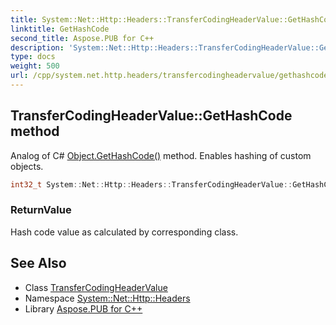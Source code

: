 ```yaml
---
title: System::Net::Http::Headers::TransferCodingHeaderValue::GetHashCode method
linktitle: GetHashCode
second_title: Aspose.PUB for C++
description: 'System::Net::Http::Headers::TransferCodingHeaderValue::GetHashCode method. Analog of C# Object.GetHashCode() method. Enables hashing of custom objects in C++.'
type: docs
weight: 500
url: /cpp/system.net.http.headers/transfercodingheadervalue/gethashcode/
---
```

## TransferCodingHeaderValue::GetHashCode method


Analog of C# [Object.GetHashCode()](../../../system/object/gethashcode/) method. Enables hashing of custom objects.

```cpp
int32_t System::Net::Http::Headers::TransferCodingHeaderValue::GetHashCode() const override
```


### ReturnValue

Hash code value as calculated by corresponding class.

## See Also

* Class [TransferCodingHeaderValue](../)
* Namespace [System::Net::Http::Headers](../../)
* Library [Aspose.PUB for C++](../../../)
